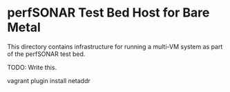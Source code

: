 # perfSONAR Test Bed Host for Bare Metal

This directory contains infrastructure for running a multi-VM system
as part of the perfSONAR test bed.

TODO: Write this.


vagrant plugin install netaddr